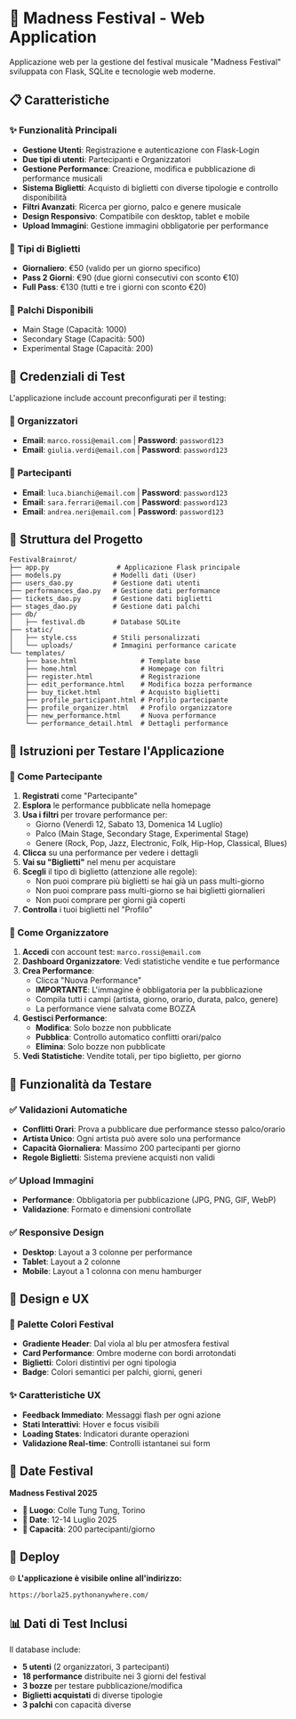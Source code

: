 # 🎵 Madness Festival - Web Application

Applicazione web per la gestione del festival musicale "Madness Festival" sviluppata con Flask, SQLite e tecnologie web moderne.

## 📋 Caratteristiche

### ✨ Funzionalità Principali

- **Gestione Utenti**: Registrazione e autenticazione con Flask-Login
- **Due tipi di utenti**: Partecipanti e Organizzatori
- **Gestione Performance**: Creazione, modifica e pubblicazione di performance musicali
- **Sistema Biglietti**: Acquisto di biglietti con diverse tipologie e controllo disponibilità
- **Filtri Avanzati**: Ricerca per giorno, palco e genere musicale
- **Design Responsivo**: Compatibile con desktop, tablet e mobile
- **Upload Immagini**: Gestione immagini obbligatorie per performance

### 🎫 Tipi di Biglietti

- **Giornaliero**: €50 (valido per un giorno specifico)
- **Pass 2 Giorni**: €90 (due giorni consecutivi con sconto €10)
- **Full Pass**: €130 (tutti e tre i giorni con sconto €20)

### 🎤 Palchi Disponibili

- Main Stage (Capacità: 1000)
- Secondary Stage (Capacità: 500)
- Experimental Stage (Capacità: 200)

## 👥 Credenziali di Test

L'applicazione include account preconfigurati per il testing:

### 🎼 Organizzatori

- **Email**: `marco.rossi@email.com` | **Password**: `password123`
- **Email**: `giulia.verdi@email.com` | **Password**: `password123`

### 🎫 Partecipanti  

- **Email**: `luca.bianchi@email.com` | **Password**: `password123`
- **Email**: `sara.ferrari@email.com` | **Password**: `password123`
- **Email**: `andrea.neri@email.com` | **Password**: `password123`

## 📁 Struttura del Progetto

```
FestivalBrainrot/
├── app.py                 # Applicazione Flask principale
├── models.py             # Modelli dati (User)
├── users_dao.py          # Gestione dati utenti
├── performances_dao.py   # Gestione dati performance  
├── tickets_dao.py        # Gestione dati biglietti
├── stages_dao.py         # Gestione dati palchi
├── db/
│   ├── festival.db       # Database SQLite
├── static/
│   ├── style.css         # Stili personalizzati
│   └── uploads/          # Immagini performance caricate
└── templates/
    ├── base.html                # Template base
    ├── home.html                # Homepage con filtri
    ├── register.html            # Registrazione
    ├── edit_performance.html    # Modifica bozza performance
    ├── buy_ticket.html          # Acquisto biglietti
    ├── profile_participant.html # Profilo partecipante
    ├── profile_organizer.html   # Profilo organizzatore
    ├── new_performance.html     # Nuova performance
    └── performance_detail.html  # Dettagli performance
```

## 🎯 Istruzioni per Testare l'Applicazione

### 🎫 Come Partecipante

1. **Registrati** come "Partecipante"
2. **Esplora** le performance pubblicate nella homepage
3. **Usa i filtri** per trovare performance per:
   - Giorno (Venerdì 12, Sabato 13, Domenica 14 Luglio)
   - Palco (Main Stage, Secondary Stage, Experimental Stage)
   - Genere (Rock, Pop, Jazz, Electronic, Folk, Hip-Hop, Classical, Blues)
4. **Clicca** su una performance per vedere i dettagli
5. **Vai su "Biglietti"** nel menu per acquistare
6. **Scegli** il tipo di biglietto (attenzione alle regole):
   - Non puoi comprare più biglietti se hai già un pass multi-giorno
   - Non puoi comprare pass multi-giorno se hai biglietti giornalieri
   - Non puoi comprare per giorni già coperti
7. **Controlla** i tuoi biglietti nel "Profilo"

### 🎼 Come Organizzatore

1. **Accedi** con account test: `marco.rossi@email.com`
2. **Dashboard Organizzatore**: Vedi statistiche vendite e tue performance
3. **Crea Performance**:
   - Clicca "Nuova Performance"
   - **IMPORTANTE**: L'immagine è obbligatoria per la pubblicazione
   - Compila tutti i campi (artista, giorno, orario, durata, palco, genere)
   - La performance viene salvata come BOZZA
4. **Gestisci Performance**:
   - **Modifica**: Solo bozze non pubblicate
   - **Pubblica**: Controllo automatico conflitti orari/palco
   - **Elimina**: Solo bozze non pubblicate
5. **Vedi Statistiche**: Vendite totali, per tipo biglietto, per giorno

## 🔧 Funzionalità da Testare

### ✅ Validazioni Automatiche

- **Conflitti Orari**: Prova a pubblicare due performance stesso palco/orario
- **Artista Unico**: Ogni artista può avere solo una performance
- **Capacità Giornaliera**: Massimo 200 partecipanti per giorno
- **Regole Biglietti**: Sistema previene acquisti non validi

### ✅ Upload Immagini

- **Performance**: Obbligatoria per pubblicazione (JPG, PNG, GIF, WebP)
- **Validazione**: Formato e dimensioni controllate

### ✅ Responsive Design

- **Desktop**: Layout a 3 colonne per performance
- **Tablet**: Layout a 2 colonne  
- **Mobile**: Layout a 1 colonna con menu hamburger

## 🎨 Design e UX

### 🎨 Palette Colori Festival

- **Gradiente Header**: Dal viola al blu per atmosfera festival
- **Card Performance**: Ombre moderne con bordi arrotondati
- **Biglietti**: Colori distintivi per ogni tipologia
- **Badge**: Colori semantici per palchi, giorni, generi

### ✨ Caratteristiche UX

- **Feedback Immediato**: Messaggi flash per ogni azione
- **Stati Interattivi**: Hover e focus visibili
- **Loading States**: Indicatori durante operazioni
- **Validazione Real-time**: Controlli istantanei sui form

## 📅 Date Festival

**Madness Festival 2025**

- **📍 Luogo**: Colle Tung Tung, Torino
- **📅 Date**: 12-14 Luglio 2025
- **🎫 Capacità**: 200 partecipanti/giorno

## 🚀 Deploy

🌐 **L'applicazione è visibile online all'indirizzo:**

```
https://borla25.pythonanywhere.com/
```

## 📊 Dati di Test Inclusi

Il database include:

- **5 utenti** (2 organizzatori, 3 partecipanti)
- **18 performance** distribuite nei 3 giorni del festival
- **3 bozze** per testare pubblicazione/modifica
- **Biglietti acquistati** di diverse tipologie
- **3 palchi** con capacità diverse
